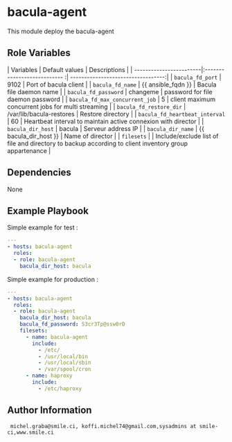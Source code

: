 bacula-agent
=========

This module deploy the bacula-agent


Role Variables
--------------

| Variables               |     Default values           |   Descriptions                     |
| ------------------------|:--------------------------- :| ----------------------------------:|
| `bacula_fd_port`        | 9102                         | Port of bacula client              |
| `bacula_fd_name`        | {{ ansible_fqdn }}           | Bacula file daemon name            |
| `bacula_fd_password`    | changeme                     | password for file daemon password  |
| `bacula_fd_max_concurrent_job` | 5                     | client maximum concurrent jobs for multi streaming |
| `bacula_fd_restore_dir` | /var/lib/bacula-restores     | Restore directory                  |
| `bacula_fd_heartbeat_interval` | 60                    | Heartbeat interval to maintain active connexion with director |
| `bacula_dir_host`       | bacula                       | Serveur address IP                 |
| `bacula_dir_name`       | {{ bacula_dir_host }}        | Name of director                   |
| `filesets`              |                              | Include/exclude list of file and directory to backup according to client inventory group appartenance |


Dependencies
------------

None

Example Playbook
----------------

Simple example for test :

```YAML
---
- hosts: bacula-agent
  roles:
  - role: bacula-agent 
    bacula_dir_host: bacula
```

Simple example for production :

```YAML
---
- hosts: bacula-agent
  roles:
  - role: bacula-agent
    bacula_dir_host: bacula
    bacula_fd_password: S3cr3Tp@ssw0rD
    filesets:
      - name: bacula-agent
        include:
          - /etc/
          - /usr/local/bin
          - /usr/local/sbin
          - /var/spool/cron
      - name: haproxy
        include:
          - /etc/haproxy
```


Author Information
------------------
```
 michel.graba@smile.ci, koffi.michel74@gmail.com,sysadmins at smile-ci,www.smile.ci
```
